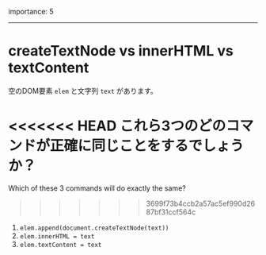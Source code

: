 importance: 5

---

# createTextNode vs innerHTML vs textContent

空のDOM要素 `elem` と文字列 `text` があります。

<<<<<<< HEAD
これら3つのどのコマンドが正確に同じことをするでしょうか？
=======
Which of these 3 commands will do exactly the same?
>>>>>>> 3699f73b4ccb2a57ac5ef990d2687bf31ccf564c

1. `elem.append(document.createTextNode(text))`
2. `elem.innerHTML = text`
3. `elem.textContent = text`
